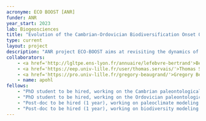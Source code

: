 ```yaml
---
acronyme: ECO BOOST [ANR]
funder: ANR
year_start: 2023
lab: Biogeosciences
title: "Evolution of the Cambrian-Ordovician Biodiversification Onset Over Space and Time"
type: current
layout: project
description: "ANR project ECO-BOOST aims at revisiting the dynamics of Early Paleozoic biodiversifications using data and climate-biodiversity models."
collaborators:
    - <a href='http://lgltpe.ens-lyon.fr/annuaire/lefebvre-bertrand'>Bertrand Lefebvre</a> (PI)
    - <a href='https://eep.univ-lille.fr/user/thomas.servais/'>Thomas Servais</a>
    - <a href='https://pro.univ-lille.fr/gregory-beaugrand/'>Gregory Beaugrand</a>
    - name: apohl
fellows:
    - "PhD student to be hired, working on the Cambrian paleontological database (UMR 5276 Lyon)"
    - "PhD student to be hired, working on the Ordovician paleontological database (UMR 8198 Lille)"
    - "Post-doc to be hired (1 year), working on paleoclimate modeling (UMR 6282 Dijon)"
    - "Post-doc to be hired (1 year), working on biodiversity modeling (UMR 8187 Wimereux)"
---
```

